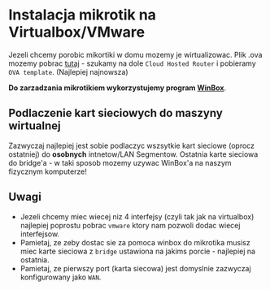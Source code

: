 # Instalacja mikrotik na Virtualbox/VMware

Jezeli chcemy porobic mikortiki w domu mozemy je wirtualizowac. Plik .ova mozemy pobrac [tutaj](https://mikrotik.com/download) - szukamy na dole `Cloud Hosted Router` i pobieramy `OVA template`. (Najlepiej najnowsza)

**Do zarzadzania mikrotikiem wykorzystujemy program [WinBox](https://mt.lv/winbox64)**.

## Podlaczenie kart sieciowych do maszyny wirtualnej
Zazwyczaj najlepiej jest sobie podlaczyc wszsytkie kart sieciowe (oprocz ostatniej) do **osobnych** intnetow/LAN Segmentow. Ostatnia karte sieciowa do bridge'a -  w taki sposob mozemy uzywac WinBox'a na naszym fizycznym komputerze!

## Uwagi
 - Jezeli chcemy miec wiecej niz 4 interfejsy (czyli tak jak na virtualbox) najlepiej poprostu pobrac `vmware` ktory nam pozwoli dodac wiecej interfejsow. 
 - Pamietaj, ze zeby dostac sie za pomoca winbox do mikrotika musisz miec karte sieciowa z `bridge` ustawiona na jakims porcie - najlepiej na ostatnia.
 - Pamietaj, ze pierwszy port (karta siecowa) jest domyslnie zazwyczaj konfigurowany jako `WAN`.